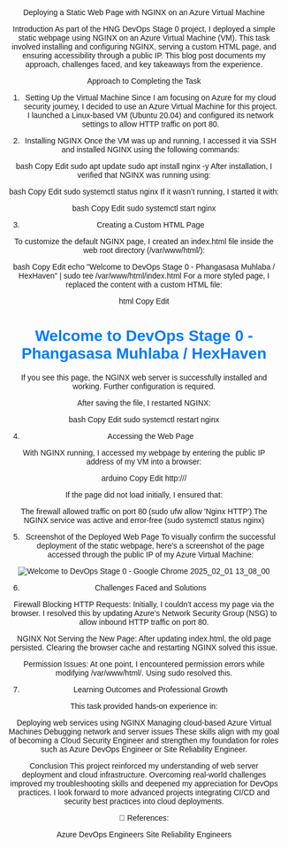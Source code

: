 Deploying a Static Web Page with NGINX on an Azure Virtual Machine

Introduction
As part of the HNG DevOps Stage 0 project, I deployed a simple static webpage using NGINX on an Azure Virtual Machine (VM). This task involved installing and configuring NGINX, serving a custom HTML page, and ensuring accessibility through a public IP. This blog post documents my approach, challenges faced, and key takeaways from the experience.

Approach to Completing the Task

1. Setting Up the Virtual Machine
Since I am focusing on Azure for my cloud security journey, I decided to use an Azure Virtual Machine for this project. I launched a Linux-based VM (Ubuntu 20.04) and configured its network settings to allow HTTP traffic on port 80.

2. Installing NGINX
Once the VM was up and running, I accessed it via SSH and installed NGINX using the following commands:

bash
Copy
Edit
sudo apt update
sudo apt install nginx -y
After installation, I verified that NGINX was running using:

bash
Copy
Edit
sudo systemctl status nginx
If it wasn’t running, I started it with:

bash
Copy
Edit
sudo systemctl start nginx

3. Creating a Custom HTML Page

To customize the default NGINX page, I created an index.html file inside the web root directory (/var/www/html/):

bash
Copy
Edit
echo "Welcome to DevOps Stage 0 - Phangasasa Muhlaba / HexHaven" | sudo tee /var/www/html/index.html
For a more styled page, I replaced the content with a custom HTML file:

html
Copy
Edit
<!DOCTYPE html>
<html>
<head>
    <title>Welcome to DevOps Stage 0</title>
    <style>
        html { color-scheme: light dark; }
        body { width: 35em; margin: 0 auto;
               font-family: Tahoma, Verdana, Arial, sans-serif;
               text-align: center; }
        h1 { color: #007BFF; }
    </style>
</head>
<body>
    <h1>Welcome to DevOps Stage 0 - Phangasasa Muhlaba / HexHaven</h1>
    <p>If you see this page, the NGINX web server is successfully installed and working. Further configuration is required.</p>
</body>
</html>

After saving the file, I restarted NGINX:

bash
Copy
Edit
sudo systemctl restart nginx

4. Accessing the Web Page

With NGINX running, I accessed my webpage by entering the public IP address of my VM into a browser:

arduino
Copy
Edit
http://<your-server-ip>/

If the page did not load initially, I ensured that:

The firewall allowed traffic on port 80 (sudo ufw allow 'Nginx HTTP')
The NGINX service was active and error-free (sudo systemctl status nginx)

5. Screenshot of the Deployed Web Page
To visually confirm the successful deployment of the static webpage, here's a screenshot of the page accessed through the public IP of my Azure Virtual Machine:

![Welcome to DevOps Stage 0 - Google Chrome 2025_02_01 13_08_00](https://github.com/user-attachments/assets/b566752f-1e98-471e-bbdc-87ce551a5733)

6. Challenges Faced and Solutions

Firewall Blocking HTTP Requests:
Initially, I couldn’t access my page via the browser. I resolved this by updating Azure’s Network Security Group (NSG) to allow inbound HTTP traffic on port 80.

NGINX Not Serving the New Page: 
After updating index.html, the old page persisted. Clearing the browser cache and restarting NGINX solved this issue.

Permission Issues: 
At one point, I encountered permission errors while modifying /var/www/html/. Using sudo resolved this.

7. Learning Outcomes and Professional Growth

This task provided hands-on experience in:

Deploying web services using NGINX
Managing cloud-based Azure Virtual Machines
Debugging network and server issues
These skills align with my goal of becoming a Cloud Security Engineer and strengthen my foundation for roles such as Azure DevOps Engineer or Site Reliability Engineer.

Conclusion
This project reinforced my understanding of web server deployment and cloud infrastructure. Overcoming real-world challenges improved my troubleshooting skills and deepened my appreciation for DevOps practices. I look forward to more advanced projects integrating CI/CD and security best practices into cloud deployments.

📌 References:

Azure DevOps Engineers
Site Reliability Engineers
